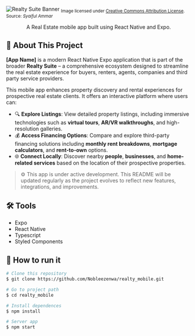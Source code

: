 ![Realty Suite Banner](https://res.cloudinary.com/dkymbdxnc/image/upload/v1754354972/smart-electric-electric-electricity-smart-home-smart-house-house-svgrepo-com_g2zsqb.png)
<sub>Image licensed under [Creative Commons Attribution License](https://www.svgrepo.com/page/licensing/#CC%20Attribution). Source: *Syaiful Ammar*</sub>

<p align="center">A Real Estate mobile app built using React Native and Expo.</p>

## 📱 About This Project

**[App Name]** is a modern React Native Expo application that is part of the broader **Realty Suite** – a comprehensive ecosystem designed to streamline the real estate experience for buyers, renters, agents, companies and third party service providers.

This mobile app enhances property discovery and rental experiences for prospective real estate clients. It offers an interactive platform where users can:

- 🔍 **Explore Listings**: View detailed property listings, including immersive technologies such as **virtual tours**, **AR/VR walkthroughs**, and high-resolution galleries.
- 💰 **Access Financing Options**: Compare and explore third-party financing solutions including **monthly rent breakdowns**, **mortgage calculators**, and **rent-to-own** options.
- 🌐 **Connect Locally**: Discover nearby **people**, **businesses**, and **home-related services** based on the location of their prospective properties.

> ⚙️ This app is under active development. This README will be updated regularly as the project evolves to reflect new features, integrations, and improvements.

## 🛠 Tools

- Expo
- React Native
- Typescript
- Styled Components

## 🚀 How to run it

```bash
# Clone this repository
$ git clone https://github.com/Nobleezenwa/realty_mobile.git

# Go to project path
$ cd realty_mobile

# Install dependences
$ npm install

# Server app
$ npm start
```
